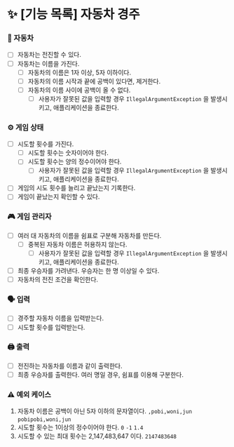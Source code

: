 # ✨ [기능 목록] 자동차 경주

### 🚗 자동차
- [ ] 자동차는 전진할 수 있다.
- [ ] 자동차는 이름을 가진다.
  - [ ] 자동차의 이름은 1자 이상, 5자 이하이다.
  - [ ] 자동차의 이름 시작과 끝에 공백이 있다면, 제거한다.
  - [ ] 자동차의 이름 사이에 공백이 올 수 없다.
    - [ ] 사용자가 잘못된 값을 입력할 경우 `IllegalArgumentException` 을 발생시키고, 애플리케이션을 종료한다.

### ⚙️ 게임 상태
- [ ] 시도할 횟수를 가진다.
  - [ ] 시도할 횟수는 숫자이어야 한다.
  - [ ] 시도할 횟수는 양의 정수이어야 한다.
    - [ ] 사용자가 잘못된 값을 입력할 경우 `IllegalArgumentException` 을 발생시키고, 애플리케이션을 종료한다.
- [ ] 게임의 시도 횟수를 늘리고 끝났는지 기록한다.
- [ ] 게임이 끝났는지 확인할 수 있다.

### 🎮 게임 관리자
- [ ] 여러 대 자동차의 이름을 쉼표로 구분해 자동차를 만든다.
  - [ ] 중복된 자동차 이름은 허용하지 않는다.
    - [ ] 사용자가 잘못된 값을 입력할 경우 `IllegalArgumentException` 을 발생시키고, 애플리케이션을 종료한다.
- [ ] 최종 우승자를 가려낸다. 우승자는 한 명 이상일 수 있다.
- [ ] 자동차의 전진 조건을 확인한다.

### 🗣️ 입력
- [ ] 경주할 자동차 이름을 입력받는다.
- [ ] 시도할 횟수를 입력받는다.

### 🖨 출력
- [ ] 전진하는 자동차를 이름과 같이 출력한다.
- [ ] 최종 우승자를 출력한다. 여러 명일 경우, 쉼표를 이용해 구분한다.

### ⚠️ 예외 케이스
1. 자동차 이름은 공백이 아닌 5자 이하의 문자열이다.
`,pobi,woni,jun`
`pobipobi,woni,jun`
2. 시도할 횟수는 1이상의 정수이어야 한다.
`0`
`-1`
`1.4`
3. 시도할 수 있는 최대 횟수는 2,147,483,647 이다.
`2147483648`
